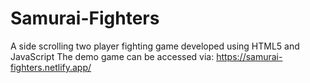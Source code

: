 # Samurai-Fighters
A side scrolling two player fighting game developed using HTML5 and JavaScript
The demo game can be accessed via: 
https://samurai-fighters.netlify.app/
